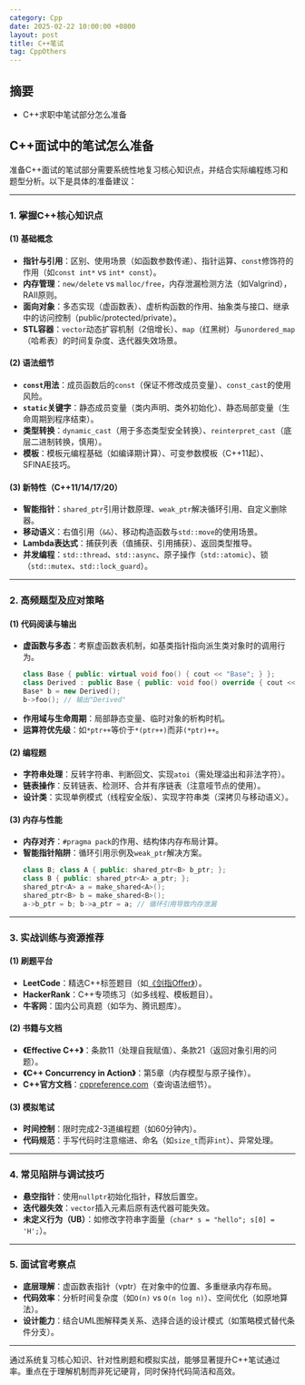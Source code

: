 ```yaml
---
category: Cpp
date: 2025-02-22 10:00:00 +0800
layout: post
title: C++笔试
tag: CppOthers
---
```

## 摘要

+ C++求职中笔试部分怎么准备

<!--more-->

## C++面试中的笔试怎么准备

准备C++面试的笔试部分需要系统性地复习核心知识点，并结合实际编程练习和题型分析。以下是具体的准备建议：

---

### **1. 掌握C++核心知识点**
#### **(1) 基础概念**
- **指针与引用**：区别、使用场景（如函数参数传递）、指针运算、`const`修饰符的作用（如`const int*` vs `int* const`）。
- **内存管理**：`new/delete` vs `malloc/free`，内存泄漏检测方法（如Valgrind），RAII原则。
- **面向对象**：多态实现（虚函数表）、虚析构函数的作用、抽象类与接口、继承中的访问控制（public/protected/private）。
- **STL容器**：`vector`动态扩容机制（2倍增长）、`map`（红黑树）与`unordered_map`（哈希表）的时间复杂度、迭代器失效场景。

#### **(2) 语法细节**
- **`const`用法**：成员函数后的`const`（保证不修改成员变量）、`const_cast`的使用风险。
- **`static`关键字**：静态成员变量（类内声明、类外初始化）、静态局部变量（生命周期到程序结束）。
- **类型转换**：`dynamic_cast`（用于多态类型安全转换）、`reinterpret_cast`（底层二进制转换，慎用）。
- **模板**：模板元编程基础（如编译期计算）、可变参数模板（C++11起）、SFINAE技巧。

#### **(3) 新特性（C++11/14/17/20）**
- **智能指针**：`shared_ptr`引用计数原理、`weak_ptr`解决循环引用、自定义删除器。
- **移动语义**：右值引用（`&&`）、移动构造函数与`std::move`的使用场景。
- **Lambda表达式**：捕获列表（值捕获、引用捕获）、返回类型推导。
- **并发编程**：`std::thread`、`std::async`、原子操作（`std::atomic`）、锁（`std::mutex`、`std::lock_guard`）。

---

### **2. 高频题型及应对策略**
#### **(1) 代码阅读与输出**
- **虚函数与多态**：考察虚函数表机制，如基类指针指向派生类对象时的调用行为。
  ```cpp
  class Base { public: virtual void foo() { cout << "Base"; } };
  class Derived : public Base { public: void foo() override { cout << "Derived"; } };
  Base* b = new Derived();
  b->foo(); // 输出"Derived"
  ```
- **作用域与生命周期**：局部静态变量、临时对象的析构时机。
- **运算符优先级**：如`*ptr++`等价于`*(ptr++)`而非`(*ptr)++`。

#### **(2) 编程题**
- **字符串处理**：反转字符串、判断回文、实现`atoi`（需处理溢出和非法字符）。
- **链表操作**：反转链表、检测环、合并有序链表（注意哑节点的使用）。
- **设计类**：实现单例模式（线程安全版）、实现字符串类（深拷贝与移动语义）。

#### **(3) 内存与性能**
- **内存对齐**：`#pragma pack`的作用、结构体内存布局计算。
- **智能指针陷阱**：循环引用示例及`weak_ptr`解决方案。
  ```cpp
  class B; class A { public: shared_ptr<B> b_ptr; };
  class B { public: shared_ptr<A> a_ptr; };
  shared_ptr<A> a = make_shared<A>();
  shared_ptr<B> b = make_shared<B>();
  a->b_ptr = b; b->a_ptr = a; // 循环引用导致内存泄漏
  ```

---

### **3. 实战训练与资源推荐**
#### **(1) 刷题平台**
- **LeetCode**：精选C++标签题目（如[《剑指Offer》](https://leetcode.cn/problem-list/xb9nqhhg/)）。
- **HackerRank**：C++专项练习（如多线程、模板题目）。
- **牛客网**：国内公司真题（如华为、腾讯题库）。

#### **(2) 书籍与文档**
- **《Effective C++》**：条款11（处理自我赋值）、条款21（返回对象引用的问题）。
- **《C++ Concurrency in Action》**：第5章（内存模型与原子操作）。
- **C++官方文档**：[cppreference.com](https://en.cppreference.com)（查询语法细节）。

#### **(3) 模拟笔试**
- **时间控制**：限时完成2-3道编程题（如60分钟内）。
- **代码规范**：手写代码时注意缩进、命名（如`size_t`而非`int`）、异常处理。

---

### **4. 常见陷阱与调试技巧**
- **悬空指针**：使用`nullptr`初始化指针，释放后置空。
- **迭代器失效**：`vector`插入元素后原有迭代器可能失效。
- **未定义行为（UB）**：如修改字符串字面量（`char* s = "hello"; s[0] = 'H';`）。

---

### **5. 面试官考察点**
- **底层理解**：虚函数表指针（vptr）在对象中的位置、多重继承内存布局。
- **代码效率**：分析时间复杂度（如`O(n)` vs `O(n log n)`）、空间优化（如原地算法）。
- **设计能力**：结合UML图解释类关系、选择合适的设计模式（如策略模式替代条件分支）。

---

通过系统复习核心知识、针对性刷题和模拟实战，能够显著提升C++笔试通过率。重点在于理解机制而非死记硬背，同时保持代码简洁和高效。